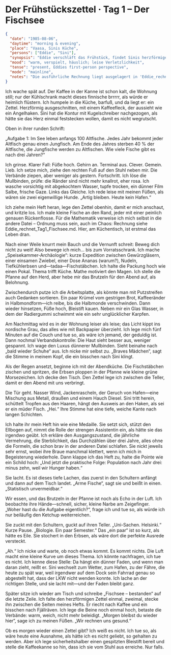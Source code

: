 # Der Frühstückszettel · Tag 1 – Der Fischsee

```json
{
  "date": "1985-08-06",
  "daytime": "morning & evening",
  "place": "Vaasa, Sinis Küche",
  "persons": ["Eddie", "Sini"],
  "synopsis": "Eddie verschläft das Frühstück, findet Sinis herzförmigen Zettel mit einer Biologie-Matheaufgabe, rechnet und kocht passend zum Thema. Abends erfährt sie – eher nebenbei – dass Sini in Helsinki ein paar Semester Biologie studiert hat, worüber diese aber nicht weiter sprechen will.",
  "mood": "warm, verspielt, häuslich; leise Verletzlichkeit",
  "tense": "present, Eddies first-person perspective",
  "mode": "mainline",
  "notes": "Die ausführliche Rechnung liegt ausgelagert in 'Eddie_rechnet_Tag1_Fischsee.md'."
}
```

Ich wache spät auf. Der Kaffee in der Kanne ist schon kalt, die Wohnung still;
nur der Kühlschrank macht dieses finnische brrrrr, als würde er heimlich
flüstern. Ich humpele in die Küche, barfuß, und da liegt er: ein Zettel.
Herzförmig ausgeschnitten, mit einem Kaffeefleck, der aussieht wie ein
Angelhaken. Sini hat die Kontur mit Kugelschreiber nachgezogen, als hätte sie
das Herz einmal feststecken wollen, damit es nicht wegrutscht.

Oben in ihrer runden Schrift:

„Aufgabe 1: Im See leben anfangs 100 Altfische. Jedes Jahr bekommt jeder
Altfisch genau einen Jungfisch. Am Ende des Jahres sterben 40 % der Altfische,
die Jungfische werden zu Altfischen. Wie viele Fische gibt es nach drei Jahren?“

Ich grinse. Klarer Fall: Füße hoch. Gehirn an. Terminal aus. Clever. Gemein.
Lieb. Ich setze mich, ziehe den rechten Fuß auf den Stuhl neben mir. Die
Verbände ziepen, aber weniger als gestern. Fortschritt. Ich löse die Mullbinden,
prüfe: die Ränder sind nicht mehr knallrot, eher rosa. Ich wasche vorsichtig mit
abgekochtem Wasser, tupfe trocken, ein dünner Film Salbe, frische Gaze. Links
das Gleiche. Ich rede leise mit meinen Füßen, als wären sie zwei eigenwillige
Hunde. „Artig bleiben. Heute kein Hafen.“

Ich ziehe mein Heft heran, lege den Zettel obenhin, damit er mich anschaut, und
kritzle los. Ich male kleine Fische an den Rand, jeder mit einer peinlich
genauen Rückenflosse. Für die Mathematik verweise ich mich selbst in die andere
Datei – Ordnung muss sein, auch im Chaos: Rechnung siehe
Eddie_rechnet_Tag1_Fischsee.md. Hier, am Küchentisch, ist erstmal das Leben
dran.

Nach einer Weile knurrt mein Bauch und die Vernunft schreit: Beweg dich nicht zu
weit! Also bewege ich mich… bis zum Vorratsschrank. Ich mache
„Speisekammer-Archäologie“: kurze Expedition zwischen Gewürzgläsern, einer
einsamen Zwiebel, einer Dose Ananas (warum?), Nudeln, Tiefkühlerbsen
und—tadaa—Fischstäbchen. Ich halte die Packung hoch wie einen Pokal. Thema
trifft Küche. Mathe motiviert den Magen. Ich stelle die Pfanne auf den Herd,
aber hebe mir das Brutzeln für den Abend auf, als Belohnung.

Zwischendurch putze ich die Arbeitsplatte, als könnte man mit Putzstreifen auch
Gedanken sortieren. Ein paar Krümel vom gestrigen Brot, Kaffeeränder in
Halbmondform—ich reibe, bis die Halbmonde verschwinden. Dann wieder hinsetzen,
Füße hoch, Bleistift kauen. Neben mir ein Glas Wasser, in dem der Radiergummi
schwimmt wie ein sehr unglücklicher Karpfen.

Am Nachmittag wird es in der Wohnung leiser als leise; das Licht kippt ins
nordische Grau, das alles wie mit Backpapier überzieht. Ich lege mich fünf
Minuten auf die Couch und tue so, als wäre ich jemand, der geduldig ist. Dann
nochmal Verbandskontrolle: Die Haut sieht besser aus, weniger gespannt. Ich wage
den Luxus dünnerer Mullbinden. Sieht beinahe nach „bald wieder Schuhe“ aus. Ich
nicke mir selbst zu. „Braves Mädchen“, sagt die Stimme in meinem Kopf, die ein
bisschen nach Sini klingt.

Als der Regen ansetzt, beginne ich mit der Abendküche. Die Fischstäbchen zischen
und spritzen, die Erbsen ploppen in der Pfanne wie kleine grüne Morsezeichen.
Ich decke den Tisch. Den Zettel lege ich zwischen die Teller, damit er den Abend
mit uns verbringt.

Die Tür geht. Nasser Wind, Jackenrascheln, der Geruch von Hafen—eine Mischung
aus Metall, draußen und einem Hauch Diesel. Sini tritt herein, schüttelt Tropfen
aus den Haaren, hängt den Ausweis an den Haken, als sei er ein müder Fisch.
„Hei.“ Ihre Stimme hat eine tiefe, weiche Kante nach langen Schichten.

Ich halte ihr mein Heft hin wie eine Medaille. Sie setzt sich, stützt den
Ellbogen auf, nimmt die Rolle der strengen Assistentin ein, als hätte sie das
irgendwo geübt. Ich erkläre den Ausgangszustand, die jährliche Vermehrung, die
Sterblichkeit, das Durchzählen über drei Jahre, alles ohne die Formeln, die
schon brav in der anderen Datei schlafen. Sie nickt jeweils sehr ernst, wobei
ihre Braue manchmal klettert, wenn ich mich in Begeisterung wiederhole. Dann
klappe ich das Heft zu, halte die Pointe wie ein Schild hoch: „Und jetzt die
praktische Folge: Population nach Jahr drei: minus zehn, weil wir Hunger haben.“

Sie lacht. Es ist dieses tiefe Lachen, das zuerst in den Schultern anfängt und
dann auf dem Tisch landet. „Arme Fische“, sagt sie und beißt in einen.
„Statistisch unvermeidbar.“

Wir essen, und das Brutzeln in der Pfanne ist noch als Echo in der Luft. Ich
beobachte ihre Hände—schnell, sicher, kleine Narbe am Zeigefinger. „Woher hast
du die Aufgabe eigentlich?“, frage ich und tue so, als würde ich nur beiläufig
den Ketchup weiterreichen.

Sie zuckt mit den Schultern, guckt auf ihren Teller. „Uni-Sachen. Helsinki.“
Kurze Pause. „Biologie. Ein paar Semester.“ Das „ein paar“ ist so kurz, als
hätte es Eile. Sie stochert in den Erbsen, als wäre dort die perfekte Ausrede
versteckt.

„Ah.“ Ich nicke und warte, ob noch etwas kommt. Es kommt nichts. Die Luft macht
eine kleine Kurve um dieses Thema. Ich könnte nachfragen, ich tue es nicht. Ich
kenne diese Stelle: Da hängt ein dünner Faden, und wenn man daran zieht, reißt
er. Sini wechselt zum Wetter, zum Hafen, zu der Fähre, die heute zu spät war,
weil irgendwer auf dem Dock sein Fahrrad genau so abgestellt hat, dass der LKW
nicht wenden konnte. Ich lache an der richtigen Stelle, und sie lacht mit—und
der Faden bleibt ganz.

Später sitze ich wieder am Tisch und schreibe „Fischsee – bestanden“ auf die
letzte Zeile. Ich falte den herzförmigen Zettel einmal, zweimal, stecke ihn
zwischen die Seiten meines Hefts. Er riecht nach Kaffee und ein bisschen nach
Fjällräven. Ich lege die Beine noch einmal hoch, betaste die Verbände: warm,
weich, nicht mehr beleidigt. „Morgen bleibst du wieder hier“, sage ich zu meinen
Füßen. „Wir rechnen uns gesund.“

Ob es morgen wieder einen Zettel gibt? Ich weiß es nicht. Ich tue so, als wäre
heute eine Ausnahme, als hätte ich es nicht geliebt, so gehalten zu werden. Aber
ich lege sicherheitshalber einen gespitzten Bleistift bereit und stelle die
Kaffeekanne so hin, dass ich sie vom Stuhl aus erreiche. Nur falls.
